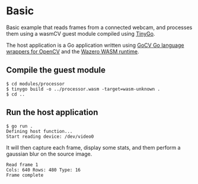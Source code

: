 # Basic

Basic example that reads frames from a connected webcam, and processes them using a wasmCV guest module compiled using [TinyGo](https://tinygo.org).

The host application is a Go application written using [GoCV Go language wrappers for OpenCV](https://github.com/hybridgroup/gocv) and the [Wazero WASM runtime](https://github.com/tetratelabs/wazero).

## Compile the guest module

```shell
$ cd modules/processor
$ tinygo build -o ../processor.wasm -target=wasm-unknown .
$ cd ..
```

## Run the host application

```shell                           
$ go run .
Defining host function...
Start reading device: /dev/video0
```

It will then capture each frame, display some stats, and them perform a gaussian blur on the source image.

```shell
Read frame 1
Cols: 640 Rows: 480 Type: 16
Frame complete
```
